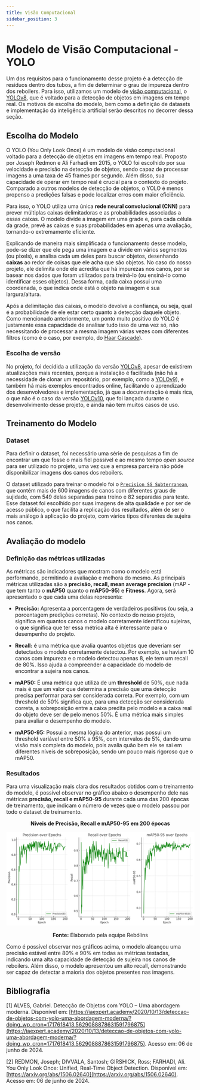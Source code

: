 ```yaml
---
title: Visão Computacional
sidebar_position: 3
---
```


# Modelo de Visão Computacional - YOLO

Um dos requisitos para o funcionamento desse projeto é a detecção de resíduos dentro dos tubos, a fim de determinar o grau de impureza dentro dos reboilers. Para isso, utilizamos um modelo de [visão computacional](https://aws.amazon.com/pt/what-is/computer-vision/), o [YOLOv8](https://docs.ultralytics.com/models/yolov8/), que é voltado para a detecção de objetos em imagens em tempo real. Os motivos de escolha do modelo, bem como a definição de datasets e implementação da inteligência artificial serão descritos no decorrer dessa seção.

## Escolha do Modelo

O YOLO (You Only Look Once) é um modelo de visão computacional voltado para a detecção de objetos em imagens em tempo real. Proposto por Joseph Redmon e Ali Farhadi em 2015, o YOLO foi escolhido por sua velocidade e precisão na detecção de objetos, sendo capaz de processar imagens a uma taxa de 45 frames por segundo. Além disso, sua capacidade de operar em tempo real é crucial para o contexto do projeto. Comparado a outros modelos de detecção de objetos, o YOLO é menos propenso a predições falsas e pode localizar erros com maior eficiência. 

Para isso, o YOLO utiliza uma única **rede neural convolucional (CNN)** para prever múltiplas caixas delimitadoras e as probabilidades associadas a essas caixas. O modelo divide a imagem em uma grade e, para cada célula da grade, prevê as caixas e suas probabilidades em apenas uma avaliação, tornando-o extremamente eficiente. 

Explicando de maneira mais simplificada o funcionamento desse modelo, pode-se dizer que ele pega uma imagem e a divide em vários segmentos (ou pixels), e analisa cada um deles para buscar objetos, desenhando **caixas** ao redor de coisas que ele acha que são objetos. No caso do nosso projeto, ele delimita onde ele acredita que há impurezas nos canos, por se basear nos dados que foram utilizados para treiná-lo (ou ensiná-lo como identificar esses objetos). Dessa forma, cada caixa possui uma coordenada, o que indica onde está o objeto na imagem e sua largura/altura.

Após a delimitação das caixas, o modelo devolve a confiança, ou seja, qual é a probabilidade de ele estar certo quanto à detecção daquele objeto. Como mencionado anteriormente, um ponto muito positivo do YOLO é justamente essa capacidade de analisar tudo isso de uma vez só, não necessitando de processar a mesma imagem várias vezes com diferentes filtros (como é o caso, por exemplo, do [Haar Cascade](https://rmnicola.github.io/m6-ec-encontros/haar)).

### Escolha de versão

No projeto, foi decidida a utilização da versão [YOLOv8](https://docs.ultralytics.com/models/yolov8/), apesar de existirem atualizações mais recentes, porque a instalação é facilitada (não há a necessidade de clonar um repositório, por exemplo, como a [YOLOv9](https://docs.ultralytics.com/models/yolov9/)), e também há mais exemplos encontrados online, facilitando o aprendizado dos desenvolvedores e implementação, já que a documentação é mais rica, o que não é o caso da versão [YOLOv10](https://docs.ultralytics.com/models/yolov10/), que foi lançada durante o desenvolvimento desse projeto, e ainda não tem muitos casos de uso.

## Treinamento do Modelo

### Dataset

Para definir o dataset, foi necessário uma série de pesquisas a fim de encontrar um que fosse o mais fiel possível e ao mesmo tempo *open source* para ser utilizado no projeto, uma vez que a empresa parceira não pôde disponibilizar imagens dos canos dos reboilers.

O dataset utilizado para treinar o modelo foi o [`Precision SG Subterranean`](https://universe.roboflow.com/purdue-university-niruh/precision-ag-subterranean/browse?queryText=&pageSize=50&startingIndex=0&browseQuery=true), que contém mais de 600 imagens de canos com diferentes graus de sujidade, com 549 delas separadas para treino e 82 separadas para teste. Esse dataset foi escolhido por suas imagens de alta qualidade e por ser de acesso público, o que facilita a replicação dos resultados, além de ser o mais análogo à aplicação do projeto, com vários tipos diferentes de sujeira nos canos.

## Avaliação do modelo

### Definição das métricas utilizadas

As métricas são indicadores que mostram como o modelo está performando, permitindo a avaliação e melhora do mesmo. As principais métricas utilizadas são a **precisão, recall, mean average precision** (mAP - que tem tanto o **mAP50** quanto o **mAP50-95**) e **Fitness**. Agora, será apresentado o que cada uma delas representa:

- **Precisão:** Apresenta a porcentagem de verdadeiros positivos (ou seja, a porcentagem predições corretas). No contexto do nosso projeto, significa em quantos canos o modelo corretamente identificou sujeiras, o que significa que ter essa métrica alta é interessante para o desempenho do projeto.

- **Recall:** é uma métrica que avalia quantos objetos que deveriam ser detectados o modelo corretamente detectou. Por exemplo, se haviam 10 canos com impureza e o modelo detectou apenas 8, ele tem um recall de 80%. Isso ajuda a compreender a capacidade do modelo de encontrar a sujeira nos canos.

- **mAP50:** É uma métrica que utiliza de um **threshold** de 50%, que nada mais é que um valor que determina a precisão que uma detecção precisa performar para ser considerada correta.
Por exemplo, com um threshold de 50% significa que, para uma detecção ser considerada correta, a sobreposição entre a caixa predita pelo modelo e a caixa real do objeto deve ser de pelo menos 50%. É uma métrica mais simples para avaliar o desempenho do modelo.

- **mAP50-95:** Possui a mesma lógica do anterior, mas possui um threshold variável entre 50% a 95%, com intervalos de 5%, dando uma visão mais completa do modelo, pois avalia quão bem ele se sai em diferentes níveis de sobreposição, sendo um pouco mais rigoroso que o mAP50.

### Resultados

Para uma visualização mais clara dos resultados obtidos com o treinamento do modelo, é possível observar no gráfico abaixo o desempenho dele nas métricas **precisão, recall e mAP50-95** durante cada uma das 200 épocas de treinamento, que indicam o número de vezes que o modelo passou por todo o dataset de treinamento.

<div align="center">

**Níveis de Precisão, Recall e mAP50-95 em 200 épocas**

![Resultado](../../static/img/output.png)

**Fonte:** Elaborado pela equipe Rebólins

</div>

Como é possível observar nos gráficos acima, o modelo alcançou uma precisão estável entre 80% e 90% em todas as métricas testadas, indicando uma alta capacidade de detecção de sujeira nos canos de reboilers. Além disso, o modelo apresentou um alto recall, demonstrando ser capaz de detectar a maioria dos objetos presentes nas imagens.

## Bibliografia

[1] ALVES, Gabriel. Detecção de Objetos com YOLO – Uma abordagem moderna. Disponível em: [https://iaexpert.academy/2020/10/13/deteccao-de-objetos-com-yolo-uma-abordagem-moderna/?doing_wp_cron=1717618413.5629088878631591796875](https://iaexpert.academy/2020/10/13/deteccao-de-objetos-com-yolo-uma-abordagem-moderna/?doing_wp_cron=1717618413.5629088878631591796875). Acesso em: 06 de junho de 2024.

[2] REDMON, Joseph; DIVVALA, Santosh; GIRSHICK, Ross; FARHADI, Ali. You Only Look Once: Unified, Real-Time Object Detection. Disponível em: [https://arxiv.org/abs/1506.02640](https://arxiv.org/abs/1506.02640). Acesso em: 06 de junho de 2024.
